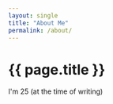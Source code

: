 ```yaml
---
layout: single
title: "About Me"
permalink: /about/
---
```


# {{ page.title }}
<!--- automatically changes to page title (to avoid code duplications) --->

I'm 25 (at the time of writing)

